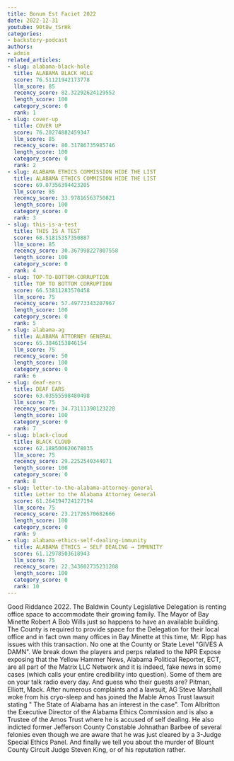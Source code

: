 ```yaml
---
title: Bonum Est Faciet 2022
date: 2022-12-31
youtube: 90t8w_tSrHk
categories:
- backstory-podcast
authors:
- admin
related_articles:
- slug: alabama-black-hole
  title: ALABAMA BLACK HOLE
  score: 76.51121942173778
  llm_score: 85
  recency_score: 82.32292624129552
  length_score: 100
  category_score: 0
  rank: 1
- slug: cover-up
  title: COVER UP
  score: 76.20274882459347
  llm_score: 85
  recency_score: 80.31786735985746
  length_score: 100
  category_score: 0
  rank: 2
- slug: ALABAMA ETHICS COMMISSION HIDE THE LIST
  title: ALABAMA ETHICS COMMISION HIDE THE LIST
  score: 69.07356394423205
  llm_score: 85
  recency_score: 33.97816563750821
  length_score: 100
  category_score: 0
  rank: 3
- slug: this-is-a-test
  title: THIS IS A TEST
  score: 68.51815357350887
  llm_score: 85
  recency_score: 30.367998227807558
  length_score: 100
  category_score: 0
  rank: 4
- slug: TOP-TO-BOTTOM-CORRUPTION
  title: TOP TO BOTTOM CORRUPTION
  score: 66.53811283570458
  llm_score: 75
  recency_score: 57.49773343207967
  length_score: 100
  category_score: 0
  rank: 5
- slug: alabama-ag
  title: ALABAMA ATTORNEY GENERAL
  score: 65.3846153846154
  llm_score: 75
  recency_score: 50
  length_score: 100
  category_score: 0
  rank: 6
- slug: deaf-ears
  title: DEAF EARS
  score: 63.03555598480498
  llm_score: 75
  recency_score: 34.73111390123228
  length_score: 100
  category_score: 0
  rank: 7
- slug: black-cloud
  title: BLACK CLOUD
  score: 62.188500620678035
  llm_score: 75
  recency_score: 29.2252540344071
  length_score: 100
  category_score: 0
  rank: 8
- slug: letter-to-the-alabama-attorney-general
  title: Letter to the Alabama Attorney General
  score: 61.264194724127194
  llm_score: 75
  recency_score: 23.21726570682666
  length_score: 100
  category_score: 0
  rank: 9
- slug: alabama-ethics-self-dealing-immunity
  title: ALABAMA ETHICS → SELF DEALING → IMMUNITY
  score: 61.12978503618943
  llm_score: 75
  recency_score: 22.343602735231208
  length_score: 100
  category_score: 0
  rank: 10
---
```

Good Riddance 2022. The Baldwin County Legislative Delegation is renting office space to accommodate their growing family. The Mayor of Bay Minette Robert A Bob Wills just so happens to have an available building. The County is required to provide space for the Delegation for their local office and in fact own many offices in Bay Minette at this time, Mr. Ripp has issues with this transaction. No one at the County or State Level "GIVES A DAMN". We break down the players and perps related to the NPR Expose exposing that the Yellow Hammer News, Alabama Political Reporter, ECT, are all part of the Matrix LLC Network and it is indeed, fake news in some cases (which calls your entire credibility into question). Some of them are on your talk radio every day. And guess who their guests are? Pitman, Elliott, Mack. After numerous complaints and a lawsuit, AG Steve Marshall woke from his cryo-sleep and has joined the Mable Amos Trust lawsuit stating " The State of Alabama has an interest in the case". Tom Albritton the Executive Director of the Alabama Ethics Commission and is also a Trustee of the Amos Trust where he is accused of self dealing. He also indicted former Jefferson County Constable Johnathan Barbee of several felonies even though we are aware that he was just cleared by a 3-Judge Special Ethics Panel. And finally we tell you about the murder of Blount County Circuit Judge Steven King, or of his reputation rather.

